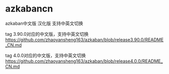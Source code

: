 # azkabancn
azkaban中文版 汉化版 支持中英文切换

tag 3.90.0对应的中文版，支持中英文切换
https://github.com/zhaoyansheng163/azkaban/blob/release3.90.0/README_CN.md

tag 4.0.0对应的中文版，支持中英文切换
https://github.com/zhaoyansheng163/azkaban/blob/release4.0.0/README_CN.md
